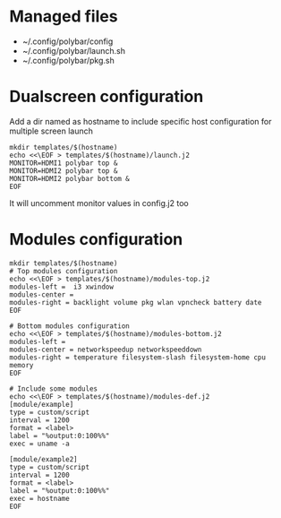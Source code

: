 # Managed files
- \~/.config/polybar/config
- \~/.config/polybar/launch.sh
- \~/.config/polybar/pkg.sh

# Dualscreen configuration
Add a dir named as hostname to include specific host configuration for multiple screen launch
```
mkdir templates/$(hostname)
echo <<\EOF > templates/$(hostname)/launch.j2
MONITOR=HDMI1 polybar top &
MONITOR=HDMI2 polybar top &
MONITOR=HDMI2 polybar bottom &
EOF
```

It will uncomment monitor values in config.j2 too

# Modules configuration
```
mkdir templates/$(hostname)
# Top modules configuration
echo <<\EOF > templates/$(hostname)/modules-top.j2
modules-left =  i3 xwindow
modules-center =
modules-right = backlight volume pkg wlan vpncheck battery date
EOF

# Bottom modules configuration
echo <<\EOF > templates/$(hostname)/modules-bottom.j2
modules-left =
modules-center = networkspeedup networkspeeddown
modules-right = temperature filesystem-slash filesystem-home cpu memory
EOF

# Include some modules
echo <<\EOF > templates/$(hostname)/modules-def.j2
[module/example]
type = custom/script
interval = 1200
format = <label>
label = "%output:0:100%%"
exec = uname -a

[module/example2]
type = custom/script
interval = 1200
format = <label>
label = "%output:0:100%%"
exec = hostname
EOF
```
